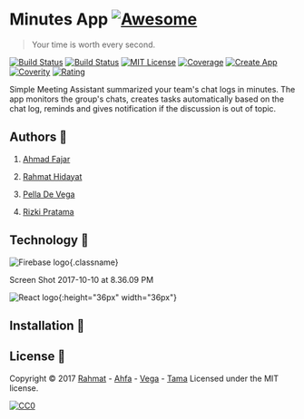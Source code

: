 # Minutes App [![Awesome](https://cdn.rawgit.com/sindresorhus/awesome/d7305f38d29fed78fa85652e3a63e154dd8e8829/media/badge.svg)](https://github.com/sindresorhus/awesome)
> Your time is worth every second.

[![Build Status](https://api.travis-ci.org/travis-ci/travis-web.svg?branch=daily-cron)](https://nodejs.org/en/)
[![Build Status](https://img.shields.io/david/expressjs/express.svg)]()
[![MIT License](https://img.shields.io/github/license/mashape/apistatus.svg)](https://opensource.org/licenses/MIT)
[![Coverage](https://img.shields.io/codecov/c/github/codecov/example-python/master.svg)]()
[![Create App](https://img.shields.io/github/issues/detail/last-update/badges/shields/979.svg)]()
[![Coverity](https://img.shields.io/coverity/ondemand/streams/STREAM.svg)]()
[![Rating](https://img.shields.io/chrome-web-store/stars/nimelepbpejjlbmoobocpfnjhihnpked.svg)]()

Simple Meeting Assistant summarized your team's chat logs in minutes. The app monitors the group's chats, creates tasks automatically based on the chat log, reminds and gives notification if the discussion is out of topic.


## Authors 👷 

  1. [Ahmad Fajar](https://www.linkedin.com/in/ahmad-fajar-74464414b/)

  2. [Rahmat Hidayat](https://www.linkedin.com/in/rahmat-hidayat-8671a268/)

  3. [Pella De Vega](https://www.linkedin.com/in/pella-de-vega-571627139/)

  4. [Rizki Pratama](https://www.linkedin.com/in/rizki-pratama-180460149/)


## Technology 🚀 

![Firebase logo](http://cdn03.androidauthority.net/wp-content/uploads/2017/04/Firebase-Logo-840x272.png){.classname}

<style type="text/css">
    .classname{
        width: 200px;
    }
</style>

Screen Shot 2017-10-10 at 8.36.09 PM

![React logo](https://react-etc.net/files/2016-07/logo-578x270.png){:height="36px" width="36px"}


## Installation 🔧 


## License 🔗 
Copyright © 2017 [Rahmat](https://github.com/rama841) - [Ahfa](https://github.com/ahmad-fajar) - [Vega](https://github.com/PDVega) - [Tama](https://github.com/tamastro)
Licensed under the MIT license.

[![CC0](https://licensebuttons.net/p/zero/1.0/88x31.png)](https://creativecommons.org/publicdomain/zero/1.0/)

